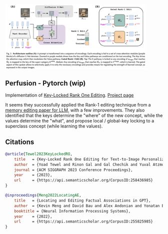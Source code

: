 <img src="./key-locked-rank-1-editing.png" width="450px"></img>

## Perfusion - Pytorch (wip)

Implementation of <a href="https://arxiv.org/abs/2305.01644">Key-Locked Rank One Editing</a>. <a href="https://research.nvidia.com/labs/par/Perfusion/">Project page</a>

It seems they successfully applied the Rank-1 editing technique from a <a href="https://arxiv.org/abs/2202.05262">memory editing paper for LLM</a>, with a few improvements. They also identified that the keys determine the "where" of the new concept, while the values determine the "what", and propose local / global-key locking to a superclass concept (while learning the values).

## Citations

```bibtex
@article{Tewel2023KeyLockedRO,
    title   = {Key-Locked Rank One Editing for Text-to-Image Personalization},
    author  = {Yoad Tewel and Rinon Gal and Gal Chechik and Yuval Atzmon},
    journal = {ACM SIGGRAPH 2023 Conference Proceedings},
    year    = {2023},
    url     = {https://api.semanticscholar.org/CorpusID:258436985}
}
```

```bibtex
@inproceedings{Meng2022LocatingAE,
    title   = {Locating and Editing Factual Associations in GPT},
    author  = {Kevin Meng and David Bau and Alex Andonian and Yonatan Belinkov},
    booktitle = {Neural Information Processing Systems},
    year    = {2022},
    url     = {https://api.semanticscholar.org/CorpusID:255825985}
}
```

